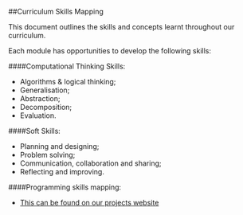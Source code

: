 ##Curriculum Skills Mapping

This document outlines the skills and concepts learnt throughout our curriculum.

Each module has opportunities to develop the following skills:

####Computational Thinking Skills:
+ Algorithms & logical thinking;     
+ Generalisation;
+ Abstraction;
+ Decomposition;
+ Evaluation.

####Soft Skills:
+ Planning and designing;
+ Problem solving;
+ Communication, collaboration and sharing;
+ Reflecting and improving.

####Programming skills mapping:
+ [This can be found on our projects website](https://www.codeclubprojects.org/en-GB/curriculum/)
